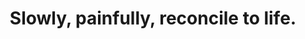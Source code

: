 ---
title: Slowly, painfully, reconcile to life.
tags: buddhism acceptance
nothavingaproblem: true
nothavingaproblemorder: 2
---